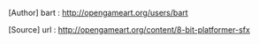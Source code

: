 [Author]
bart : http://opengameart.org/users/bart

[Source]
url : http://opengameart.org/content/8-bit-platformer-sfx